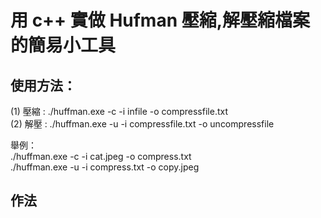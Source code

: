 # 用 c++ 實做 Hufman 壓縮,解壓縮檔案的簡易小工具  
  
## 使用方法：  
(1) 壓縮 : ./huffman.exe -c -i infile -o compressfile.txt  
(2) 解壓 : ./huffman.exe -u -i compressfile.txt -o uncompressfile

舉例：  
./huffman.exe -c -i cat.jpeg -o compress.txt  
./huffman.exe -u -i compress.txt -o copy.jpeg

## 作法
